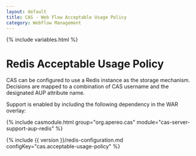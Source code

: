 ```yaml
---
layout: default
title: CAS - Web Flow Acceptable Usage Policy
category: Webflow Management
---
```


{% include variables.html %}

# Redis Acceptable Usage Policy

CAS can be configured to use a Redis instance as the storage mechanism. Decisions
are mapped to a combination of CAS username and the designated AUP attribute name.

Support is enabled by including the following dependency in the WAR overlay:

{% include casmodule.html group="org.apereo.cas" module="cas-server-support-aup-redis" %}

{% include {{ version }}/redis-configuration.md configKey="cas.acceptable-usage-policy" %}
